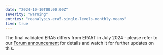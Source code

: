 ```yaml
---
date: "2024-10-10T00:00:00Z"
severity: "warning"
entries: "reanalysis-era5-single-levels-monthly-means"
live: true
---
```

The final validated ERA5 differs from ERA5T in July 2024 - please refer to our
[Forum announcement](https://forum.ecmwf.int/t/final-validated-era5-product-to-differ-from-era5t-in-july-2024/6685)
for details and watch it for further updates on this.   

